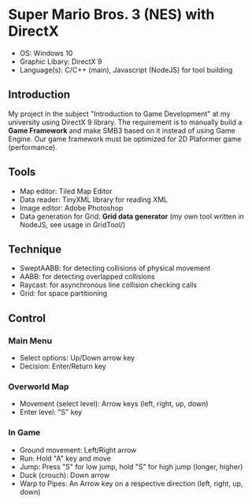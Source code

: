 # Super Mario Bros. 3 (NES) with DirectX
* OS: Windows 10
* Graphic Libary: DirectX 9
* Language(s): C/C++ (main), Javascript (NodeJS) for tool building
## Introduction
My project in the subject "Introduction to Game Development" at my university using DirectX 9 library. The requirement is to manually build a **Game Framework** and make SMB3 based on it instead of using Game Engine. Our game framework must be optimized for 2D Plaformer game (performance). 
## Tools
* Map editor: Tiled Map Editor
* Data reader: TinyXML library for reading XML
* Image editor: Adobe Photoshop
* Data generation for Grid: **Grid data generator** (my own tool written in NodeJS, see usage in GridTool/)
## Technique
* SweptAABB: for detecting collisions of physical movement
* AABB: for detecting overlapped collisions
* Raycast: for asynchronous line collision checking calls
* Grid: for space partitioning
## Control
### Main Menu
* Select options: Up/Down arrow key
* Decision: Enter/Return key
### Overworld Map
* Movement (select level): Arrow keys (left, right, up, down)
* Enter level: "S" key
### In Game
* Ground movement: Left/Right arrow
* Run: Hold "A" key and move
* Jump: Press "S" for low jump, hold "S" for high jump (longer, higher)
* Duck (crouch): Down arrow
* Warp to Pipes: An Arrow key on a respective direction (left, right, up, down)
